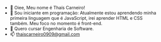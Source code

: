 - 👋 Oiee, Meu nome é Thaís Carneiro!
- 🌱 Sou iniciante em programação:
 Atualmente estou aprendendo minha primeira linguagem que é JavaScript, irei aprender HTML e CSS também.
  Meu foco no momento é front-end.
- 💞️ Quero cursar Engenharia de Software.
- 📫 thaiscarneiro0909@gmail.com
